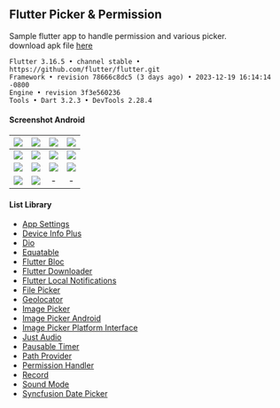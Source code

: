 ## Flutter Picker & Permission ##

Sample flutter app to handle permission and various picker.  
download apk file [here](https://e.pcloud.link/publink/show?code=XZiVg1ZdSEopnEQTsfBrpAydnBfqjRaWD8y)  

```
Flutter 3.16.5 • channel stable • https://github.com/flutter/flutter.git
Framework • revision 78666c8dc5 (3 days ago) • 2023-12-19 16:14:14 -0800
Engine • revision 3f3e560236
Tools • Dart 3.2.3 • DevTools 2.28.4
```

#### Screenshot Android ####
| ![](https://i.imgur.com/Zk58y18.png) | ![](https://i.imgur.com/eMlLJTW.png) | ![](https://images2.imgbox.com/51/6b/7A5aAWXx_o.png) | ![](https://i.imgur.com/i8qbRLt.png) |
|:-----:|:-----:|:-----:|:-----:|
| ![](https://images2.imgbox.com/08/e4/vRfkypHQ_o.png) | ![](https://i.imgur.com/kBX64w4.png) | ![](https://images2.imgbox.com/25/58/XhIyipux_o.png) | ![](https://images2.imgbox.com/83/fe/lamReEQj_o.png) |
| ![](https://i.imgur.com/sPcuSDV.png) | ![](https://i.imgur.com/rmpjZDy.png) | ![](https://images2.imgbox.com/07/5a/hFAPmFjT_o.png) | ![](https://images2.imgbox.com/fe/63/DBOijHt8_o.png) |
| ![](https://images2.imgbox.com/81/bd/X9h8Ixql_o.png) | ![](https://images2.imgbox.com/27/b6/0seJJF2C_o.png) | - | - |

#### List Library ####
- [App Settings](https://pub.dev/packages/app_settings)
- [Device Info Plus](https://pub.dev/packages/device_info_plus)
- [Dio](https://pub.dev/packages/dio)
- [Equatable](https://pub.dev/packages/equatable)
- [Flutter Bloc](https://pub.dev/packages/flutter_bloc)
- [Flutter Downloader](https://pub.dev/packages/flutter_downloader)
- [Flutter Local Notifications](https://pub.dev/packages/flutter_local_notifications)
- [File Picker](https://pub.dev/packages/file_picker)
- [Geolocator](https://pub.dev/packages/geolocator)
- [Image Picker](https://pub.dev/packages/image_picker)
- [Image Picker Android](https://pub.dev/packages/image_picker_android)
- [Image Picker Platform Interface](https://pub.dev/packages/image_picker_platform_interface)
- [Just Audio](https://pub.dev/packages/just_audio)
- [Pausable Timer](https://pub.dev/packages/pausable_timer)
- [Path Provider](https://pub.dev/packages/path_provider)
- [Permission Handler](https://pub.dev/packages/permission_handler)
- [Record](https://pub.dev/packages/record)
- [Sound Mode](https://pub.dev/packages/sound_mode)
- [Syncfusion Date Picker](https://pub.dev/packages/syncfusion_flutter_datepicker)